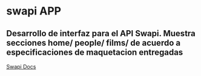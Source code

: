# swapi APP
Desarrollo de interfaz para el API Swapi. Muestra secciones home/ people/ films/ de acuerdo a especificaciones de maquetacion entregadas
---
[Swapi Docs](https://swapi.co/documentation "Swapi")
